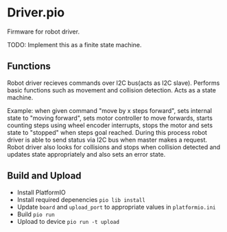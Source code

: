 # Driver.pio

Firmware for robot driver.

TODO: Implement this as a finite state machine.

## Functions

Robot driver recieves commands over I2C bus(acts as I2C slave).
Performs basic functions such as movement and collision detection.
Acts as a state machine.

Example: when given command "move by x steps forward", 
sets internal state to "moving forward",
sets motor controller to move forwards,
starts counting steps using wheel encoder interrupts,
stops the motor and sets state to "stopped" when steps goal reached.
During this process robot driver is able to send status via I2C bus when
master makes a request. Robot driver also looks for collisions and stops
when collision detected and updates state appropriately and also sets an
error state.

## Build and Upload

* Install PlatformIO
* Install required depenencies `pio lib install`
* Update `board` and `upload_port` to appropriate values in `platformio.ini`
* Build `pio run`
* Upload to device `pio run -t upload`